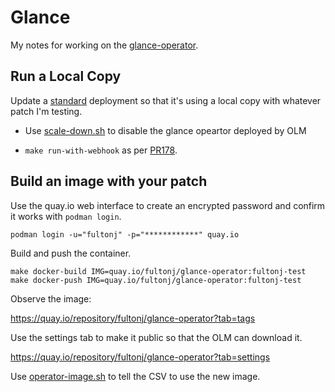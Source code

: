 # Glance

My notes for working on the
[glance-operator](https://github.com/openstack-k8s-operators/glance-operator).

## Run a Local Copy

Update a [standard](../docs/standard.md) deployment so that it's using
a local copy with whatever patch I'm testing.

- Use [scale-down.sh](scale-down.sh) to disable the glance opeartor
  deployed by OLM

- `make run-with-webhook` as per
  [PR178](https://github.com/openstack-k8s-operators/glance-operator/pull/178/files).

## Build an image with your patch

Use the quay.io web interface to create an encrypted password and
confirm it works with `podman login`.
```
podman login -u="fultonj" -p="************" quay.io
```
Build and push the container.
```
make docker-build IMG=quay.io/fultonj/glance-operator:fultonj-test
make docker-push IMG=quay.io/fultonj/glance-operator:fultonj-test
```
Observe the image:

  https://quay.io/repository/fultonj/glance-operator?tab=tags

Use the settings tab to make it public so that the OLM can download it.

  https://quay.io/repository/fultonj/glance-operator?tab=settings

Use [operator-image.sh](operator-image.sh) to tell the CSV to use the
new image.
